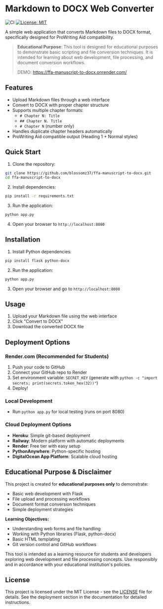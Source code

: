# Markdown to DOCX Web Converter

![CI](https://github.com/blossomz37/ffa-manuscript-to-docx/workflows/CI/CD/badge.svg)
[![License: MIT](https://img.shields.io/badge/License-MIT-yellow.svg)](https://opensource.org/licenses/MIT)

A simple web application that converts Markdown files to DOCX format, specifically designed for ProWriting Aid compatibility.

> **Educational Purpose**: This tool is designed for educational purposes to demonstrate basic scripting and file conversion techniques. It is intended for learning about web development, file processing, and document conversion workflows.
>
> DEMO: https://ffa-manuscript-to-docx.onrender.com/

## Features

- Upload Markdown files through a web interface
- Convert to DOCX with proper chapter structure
- Supports multiple chapter formats:
  - `# Chapter N: Title`
  - `## Chapter N. Title` 
  - `# Chapter N` (number only)
- Handles duplicate chapter headers automatically
- ProWriting Aid compatible output (Heading 1 + Normal styles)

## Quick Start

1. Clone the repository:
```bash
git clone https://github.com/blossomz37/ffa-manuscript-to-docx.git
cd ffa-manuscript-to-docx
```

2. Install dependencies:
```bash
pip install -r requirements.txt
```

3. Run the application:
```bash
python app.py
```

4. Open your browser to `http://localhost:8080`

## Installation

1. Install Python dependencies:
```bash
pip install flask python-docx
```

2. Run the application:
```bash
python app.py
```

3. Open your browser and go to `http://localhost:8080`

## Usage

1. Upload your Markdown file using the web interface
2. Click "Convert to DOCX"
3. Download the converted DOCX file

## Deployment Options

### Render.com (Recommended for Students)
1. Push your code to GitHub
2. Connect your GitHub repo to Render
3. Set environment variable: `SECRET_KEY` (generate with `python -c "import secrets; print(secrets.token_hex(32))"`)
4. Deploy!

### Local Development
- Run `python app.py` for local testing (runs on port 8080)

### Cloud Deployment Options
- **Heroku**: Simple git-based deployment
- **Railway**: Modern platform with automatic deployments
- **Render**: Free tier with easy setup
- **PythonAnywhere**: Python-specific hosting
- **DigitalOcean App Platform**: Scalable cloud hosting

## Educational Purpose & Disclaimer

This project is created for **educational purposes only** to demonstrate:
- Basic web development with Flask
- File upload and processing workflows
- Document format conversion techniques
- Simple deployment strategies

**Learning Objectives:**
- Understanding web forms and file handling
- Working with Python libraries (Flask, python-docx)
- Basic HTML templating
- Git version control and GitHub workflows

This tool is intended as a learning resource for students and developers exploring web development and file processing concepts. Use responsibly and in accordance with your educational institution's policies.

## License

This project is licensed under the MIT License - see the [LICENSE](LICENSE) file for details.
See the deployment section in the documentation for detailed instructions.
